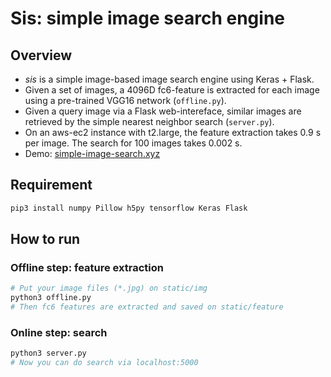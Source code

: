 # Sis: simple image search engine

## Overview
- *sis* is a simple image-based image search engine using Keras + Flask.
- Given a set of images, a 4096D fc6-feature is extracted for each image using a pre-trained VGG16 network (`offline.py`).
- Given a query image via a Flask web-intereface, similar images are retrieved by the simple nearest neighbor search (`server.py`).
- On an aws-ec2 instance with t2.large, the feature extraction takes 0.9 s per image. The search for 100 images takes 0.002 s.
- Demo: [simple-image-search.xyz](http://www.simple-image-search.xyz/)

## Requirement
```bash
pip3 install numpy Pillow h5py tensorflow Keras Flask 
```

## How to run

### Offline step: feature extraction
```bash
# Put your image files (*.jpg) on static/img
python3 offline.py
# Then fc6 features are extracted and saved on static/feature
```

### Online step: search
```bash
python3 server.py
# Now you can do search via localhost:5000
```